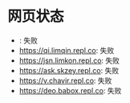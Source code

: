 # 网页状态
- : 失败
- https://qi.limqin.repl.co: 失败
- https://jsn.limkon.repl.co: 失败
- https://ask.skzey.repl.co: 失败
- https://v.chavir.repl.co: 失败
- https://deo.babox.repl.co: 失败
